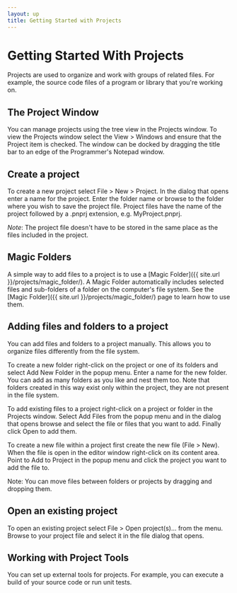 ```yaml
---
layout: up
title: Getting Started with Projects
---
```


# Getting Started With Projects
Projects are used to organize and work with groups of related files. For example, the source code files of a program or library that you're working on.

## The Project Window
You can manage projects using the tree view in the Projects window. To view the Projects window select the View > Windows and ensure that the Project item is checked. The window can be docked by dragging the title bar to an edge of the Programmer's Notepad window.

## Create a project
To create a new project select File > New > Project. In the dialog that opens enter a name for the project. Enter the folder name or browse to the folder where you wish to save the project file. Project files have the name of the project followed by a .pnprj extension, e.g. MyProject.pnprj.

_Note_: The project file doesn't have to be stored in the same place as the files included in the project.

## Magic Folders
A simple way to add files to a project is to use a [Magic Folder]({{ site.url }}/projects/magic_folder/). A Magic Folder automatically includes selected files and sub-folders of a folder on the computer's file system. See the [Magic Folder]({{ site.url }}/projects/magic_folder/) page to learn how to use them.

## Adding files and folders to a project
You can add files and folders to a project manually. This allows you to organize files differently from the file system.

To create a new folder right-click on the project or one of its folders and select Add New Folder in the popup menu. Enter a name for the new folder. You can add as many folders as you like and nest them too. Note that folders created in this way exist only within the project, they are not present in the file system.

To add existing files to a project right-click on a project or folder in the Projects window. Select Add Files from the popup menu and in the dialog that opens browse and select the file or files that you want to add. Finally click Open to add them.

To create a new file within a project first create the new file (File > New). When the file is open in the editor window right-click on its content area. Point to Add to Project in the popup menu and click the project you want to add the file to.

Note: You can move files between folders or projects by dragging and dropping them.

## Open an existing project
To open an existing project select File > Open project(s)... from the menu. Browse to your project file and select it in the file dialog that opens.

## Working with Project Tools
You can set up external tools for projects. For example, you can execute a build of your source code or run unit tests.
